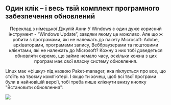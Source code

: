 ﻿



<h2>Один клік – і весь твій комплект програмного забезпечення обновлений</h2>
<p align="center">Переклад з німецької Джулій Анни
У Windows є один дуже корисний інструмент - “Windows Update”, завдяки якому це можливо.
Але що ж робити з програмами, які не належать до пакету Microsoft: Adobe, архіваторами,  програмами запису, Веббраузерами та поштовими клієнтами, які не належать до Microsoft? Кожну з них тобі доведеться обновляти окремо, що займе немало часу, оскільки кожна з цих програм має свої власну систему обновлення. 

Linux має «фішку» під назвою Paket-manager, яка піклується про все, що стоїть на твоєму комп’ютері. І якщо ти хочеш, щоб всі твої програми були в найновішій версії, тобі треба лише клікнути внизу кнопку "Встановити обновлення": 

<img src="Images/global_update.png" />




